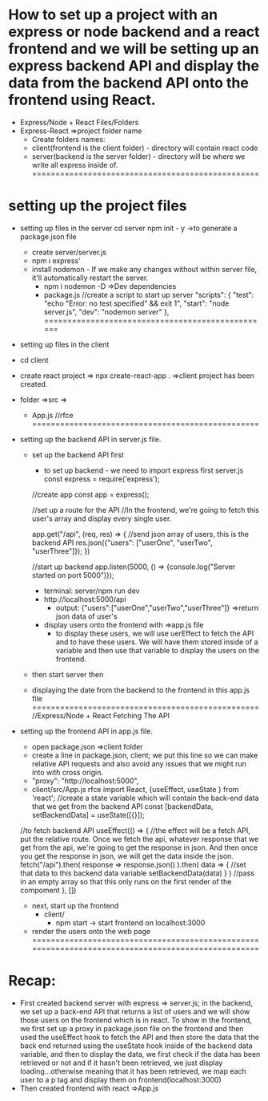 # How to set up a project with an express or node backend and a react frontend and we will be setting up an express backend API and display the data from the backend API onto the frontend using React.
- Express/Node + React Files/Folders
- Express-React =>project folder name
    - Create  folders names: 
    - client(frontend is the client folder) - directory will contain react code
    - server(backend is the server folder) - directory will be where we write all express inside of.
=================================================
# setting up the project files
- setting up files in the server
    cd server
    npm init - y ->to generate a package.json file
    - create server/server.js
    - npm i express'
    - install nodemon - If we make any changes without within server file, it'll automatically restart the server.
        - npm i nodemon -D =>Dev dependencies
        - package.js
        //create a script to start up server
            "scripts": {
                "test": "echo \"Error: no test specified\" && exit 1",
                "start": "node server.js",
                "dev": "nodemon server"
            },
=================================================
- setting up files in the client
- cd client
- create react project => npx create-react-app . =>client project has been created.
- folder =>src => 
    - App.js
    //rfce
=================================================
- setting up the backend API in server.js file.
    - set up the backend API first
        - to set up backend - we need to import express first
        server.js
        const express = require('express');

        //create app
        const app = express();

        //set up a route for the API
        //In the frontend, we're going to fetch this user's array and display every single user.

        app.get("/api", (req, res) => {
            //send json array of users, this is the backend API
            res.json({"users": ["userOne", "userTwo", "userThree"]});
        })

        //start up backend
        app.listen(5000, () => {console.log("Server started on port 5000")});

        - terminal: server/npm run dev
        - http://localhost:5000/api
            - output:
            {"users":["userOne","userTwo","userThree"]} =>return json data of user's
        - display users onto the frontend with =>app.js file
            - to display these users, we will use uerEffect to fetch the API and to have these users. We will have them stored inside of a variable and then use that variable to display the users on the frontend.
    - then start server then
    - displaying the date from the backend to the frontend in this app.js file 
=================================================
//Express/Node + React Fetching The API
- setting up the frontend API in app.js file.
    - open package.json =>client folder
    - create a line in package.json, client; we put this line so we can make relative API requests and also avoid any issues that we might run into with cross origin.
     - "proxy": "http://localhost:5000",
     - client/src/App.js
     rfce
     import React, {useEffect, useState } from 'react';
     //create a state variable which will contain the back-end data that we get from the backend API 
     const [backendData, setBackendData] = useState([{}]);

     //to fetch backend API
     useEffect(() => {
        //the effect will be a fetch API, put the relative route. Once we fetch the api, whatever response that we get from the api, we're going to get the response in json. And then once you get the response in json, we will get the data inside the json.
        fetch("/api").then(
            response => response.json()
        ).then(
            data => {
                //set that data to this backend data variable
                setBackendData(data)
            }
        )
        //pass in an empty array so that this only runs on the first render of the compoment
     }, [])

     - next, start up the frontend
        - client/
            - npm start -> start frontend on localhost:3000
    - render the users onto the web page
==================================================================================================
# Recap:
- First created backend server with express => server.js; in the backend, we set up a back-end API that returns a list of users and we will show those users on the frontend which is in react. To show in the frontend, we first set up a proxy in package.json file on the frontend and then used the useEffect hook to fetch the API and then store the data that the back end returned using the useState hook inside of the backend data variable, and then to display the data, we first check if the data has been retrieved or not and if it hasn't been retrieved, we just display loading...otherwise meaning that it has been retrieved, we map each user to a p tag and display them on frontend(localhost:3000)
- Then created frontend with react =>App.js


        